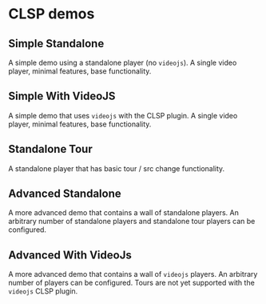 # CLSP demos

## Simple Standalone

A simple demo using a standalone player (no `videojs`).  A single video player, minimal features, base functionality.

## Simple With VideoJS

A simple demo that uses `videojs` with the CLSP plugin.  A single video player, minimal features, base functionality.

## Standalone Tour

A standalone player that has basic tour / src change functionality.

## Advanced Standalone

A more advanced demo that contains a wall of standalone players.  An arbitrary number of standalone players and standalone tour players can be configured.

## Advanced With VideoJs

A more advanced demo that contains a wall of `videojs` players.  An arbitrary number of players can be configured.  Tours are not yet supported with the `videojs` CLSP plugin.

